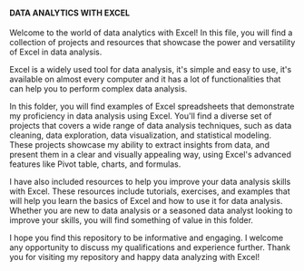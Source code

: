 #### DATA ANALYTICS WITH EXCEL

Welcome to the world of data analytics with Excel! In this file, you will find a collection of projects and resources that showcase the power and versatility of Excel in data analysis.

Excel is a widely used tool for data analysis, it's simple and easy to use, it's available on almost every computer and it has a lot of functionalities that can help you to perform complex data analysis.

In this folder, you will find examples of Excel spreadsheets that demonstrate my proficiency in data analysis using Excel. You'll find a diverse set of projects that covers a wide range of data analysis techniques, such as data cleaning, data exploration, data visualization, and statistical modeling. These projects showcase my ability to extract insights from data, and present them in a clear and visually appealing way, using Excel's advanced features like Pivot table, charts, and formulas.

I have also included resources to help you improve your data analysis skills with Excel. These resources include tutorials, exercises, and examples that will help you learn the basics of Excel and how to use it for data analysis. Whether you are new to data analysis or a seasoned data analyst looking to improve your skills, you will find something of value in this folder.

I hope you find this repository to be informative and engaging. I welcome any opportunity to discuss my qualifications and experience further. Thank you for visiting my repository and happy data analyzing with Excel!





